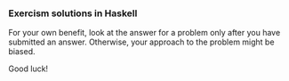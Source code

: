 ### Exercism solutions in Haskell

For your own benefit, look at the answer for a problem
only after you have submitted an answer.
Otherwise, your approach to the problem might be biased.

Good luck!
